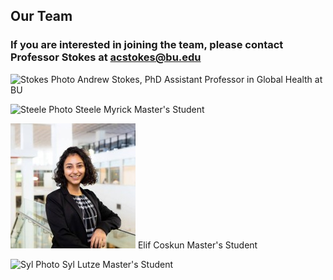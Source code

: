 ## Our Team 
### If you are interested in joining the team, please contact Professor Stokes at acstokes@bu.edu 

![Stokes Photo](https://github.com/Mortality-Surv-and-Reporting-Proj/Mortality-Surv-and-Reporting-Proj.github.io/blob/main/Photos/Stokes.jpg)
Andrew Stokes, PhD
Assistant Professor in Global Health at BU 

![Steele Photo](https://github.com/Mortality-Surv-and-Reporting-Proj/Mortality-Surv-and-Reporting-Proj.github.io/blob/main/Photos/Steele.jpeg)
Steele Myrick
Master's Student

![Elif Photo](Photos/Elif.jpeg)
Elif Coskun
Master's Student 

![Syl Photo](/Mortality-Surv-and-Reporting-Proj.github.io/blob/main/Photos/Syl.jpeg)
Syl Lutze
Master's Student